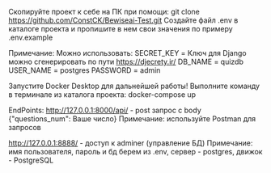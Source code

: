 
Скопируйте проект к себе на ПК при помощи: git clone https://github.com/ConstCK/Bewiseai-Test.git
Создайте файл .env в каталоге проекта и пропишите в нем свои значения по примеру .env.example

Примечание:
Можно использовать:
SECRET_KEY = Ключ для Django можно сгенерировать по пути https://djecrety.ir/
DB_NAME = quizdb
USER_NAME = postgres
PASSWORD = admin

Запустите Docker Desktop для дальнейшей работы!
Выполните команду в терминале из каталога проекта: docker-compose up

EndPoints:
http://127.0.0.1:8000/api/ - post запрос с body {"questions_num": Ваше число}
Примечание:
используйте Postman для запросов

http://127.0.0.1:8888/ - доступ к adminer (управление БД)
Примечание:
имя пользователя, пароль и бд берем из .env, сервер - postgres, движок - PostgreSQL





